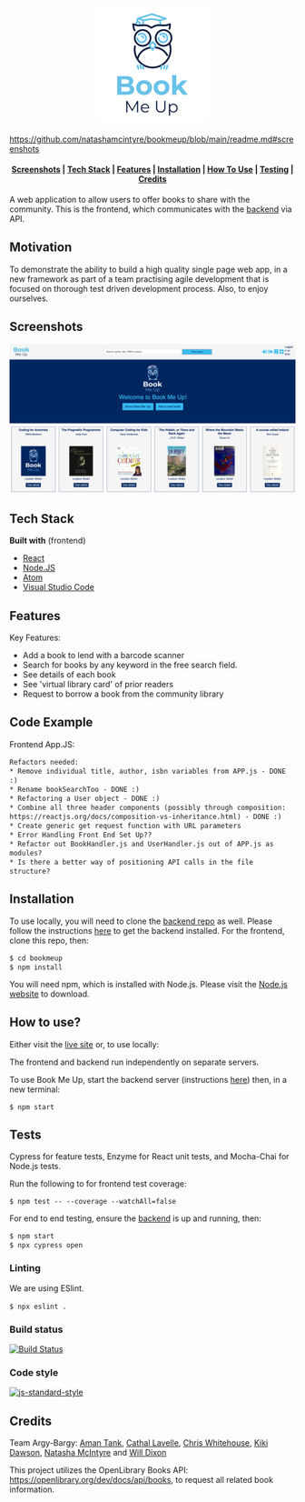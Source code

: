 <h2 align=center><a href="https://book-me-up.herokuapp.com/" target="_blank"><img src="https://github.com/natashamcintyre/bookmeup/blob/main/public/images/logo.png"></a></h2>

https://github.com/natashamcintyre/bookmeup/blob/main/readme.md#screenshots

<h4 align=center><a href="https://github.com/natashamcintyre/bookmeup/blob/main/readme.md#screenshots">Screenshots</a> | <a href="https://github.com/natashamcintyre/bookmeup/blob/main/readme.md#tech-stack">Tech Stack</a> | <a href="https://github.com/natashamcintyre/bookmeup/blob/main/readme.md#features">Features</a> | <a href="https://github.com/natashamcintyre/bookmeup/blob/main/readme.md#installation">Installation</a> | <a href="https://github.com/natashamcintyre/bookmeup/blob/main/readme.md#how-to-use">How To Use</a> | <a href="https://github.com/natashamcintyre/bookmeup/blob/main/readme.md#tests">Testing</a> | <a href="https://github.com/natashamcintyre/bookmeup/blob/main/readme.md#credits">Credits</a></h4>

A web application to allow users to offer books to share with the community. This is the frontend, which communicates with the [backend](https://github.com/natashamcintyre/bookmeup-api) via API.

## Motivation
To demonstrate the ability to build a high quality single page web app, in a new framework as part of a team practising agile development that is focused on thorough test driven development process. Also, to enjoy ourselves.

## Screenshots
![Home Screen](https://github.com/argy-bargy/book_swap/blob/main/screenshots/Screenshot%202021-03-01%20at%2015.28.59.png)

## Tech Stack
**Built with** (frontend)
  - [React](https://reactjs.org)
  - [Node.JS](https://nodejs.org)
  - [Atom](https://atom.io)
  - [Visual Studio Code](https://code.visualstudio.com)

## Features
Key Features:

  * Add a book to lend with a barcode scanner
  * Search for books by any keyword in the free search field.
  * See details of each book
  * See 'virtual library card' of prior readers
  * Request to borrow a book from the community library

## Code Example
  Frontend App.JS:
  ```
  Refactors needed:
  * Remove individual title, author, isbn variables from APP.js - DONE :)
  * Rename bookSearchToo - DONE :)
  * Refactoring a User object - DONE :)
  * Combine all three header components (possibly through composition: https://reactjs.org/docs/composition-vs-inheritance.html) - DONE :)
  * Create generic get request function with URL parameters
  * Error Handling Front End Set Up??
  * Refactor out BookHandler.js and UserHandler.js out of APP.js as modules?
  * Is there a better way of positioning API calls in the file structure?
  ```

## Installation
To use locally, you will need to clone the [backend repo](https://github.com/natashamcintyre/bookmeup-api) as well. Please follow the instructions [here](https://github.com/natashamcintyre/bookmeup-api/blob/main/readme.md#installation) to get the backend installed. For the frontend, clone this repo, then:
```
$ cd bookmeup
$ npm install
```
You will need npm, which is installed with Node.js. Please visit the [Node.js website](https://nodejs.org/en/download/) to download.

## How to use?
Either visit the [live site](https://book-me-up.herokuapp.com/) or, to use locally:

The frontend and backend run independently on separate servers.

To use Book Me Up, start the backend server (instructions [here](https://github.com/natashamcintyre/bookmeup-api/blob/main/readme.md#how-to-use)) then, in a new terminal:

```
$ npm start
```

## Tests
Cypress for feature tests, Enzyme for React unit tests, and Mocha-Chai for Node.js tests.

Run the following to for frontend test coverage:
```
$ npm test -- --coverage --watchAll=false
```

For end to end testing, ensure the [backend](https://github.com/natashamcintyre/bookmeup-api/blob/main/readme.md#how-to-use) is up and running, then:
```
$ npm start
$ npx cypress open
```

### Linting
We are using ESlint.

`$ npx eslint .`

### Build status
[![Build Status](https://travis-ci.com/argy-bargy/book_swap.svg?branch=main)](https://travis-ci.com/argy-bargy/book_swap)

### Code style
[![js-standard-style](https://img.shields.io/badge/code%20style-standard-brightgreen.svg)](http://standardjs.com)

## Credits

Team Argy-Bargy: [Aman Tank](https://github.com/AmanTank187), [Cathal Lavelle](https://github.com/calavell), [Chris Whitehouse](https://github.com/chriswhitehouse), [Kiki Dawson](https://github.com/kikidawson), [Natasha McIntyre](https://github.com/natashamcintyre) and [Will Dixon](https://github.com/WillDixon93)

This project utilizes the OpenLibrary Books API: https://openlibrary.org/dev/docs/api/books, to request all related book information.

